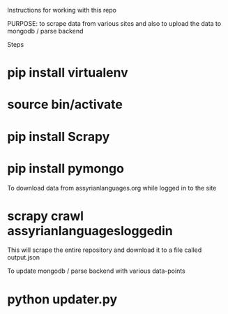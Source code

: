 Instructions for working with this repo

PURPOSE: to scrape data from various sites and also to upload the data to mongodb / parse backend

Steps
# pip install virtualenv
# source bin/activate
# pip install Scrapy
# pip install pymongo


To download data from assyrianlanguages.org while logged in to the site
# scrapy crawl assyrianlanguagesloggedin
This will scrape the entire repository and download it to a file called output.json

To update mongodb / parse backend with various data-points
# python updater.py


